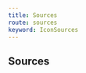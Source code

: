 ```yaml
---
title: Sources
route: sources
keyword: IconSources
---
```


## Sources

```typescript file="../../icon.component.ts" name="icon.component.ts"
```

```typescript file="../../../../../services/file/file.service.ts" name="file.service.ts"
```

